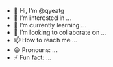 - 👋 Hi, I’m @qyeatg
- 👀 I’m interested in ...
- 🌱 I’m currently learning ...
- 💞️ I’m looking to collaborate on ...
- 📫 How to reach me ...
- 😄 Pronouns: ...
- ⚡ Fun fact: ...

<!---
qyeatg/qyeatg is a ✨ special ✨ repository because its `README.md` (this file) appears on your GitHub profil

<p align="center">

<a href="https://telegra.ph/file/4982e8917b04d51899e3c.jpg"><img src="https://telegra.ph/file/4982e8917b04d51899e3c.jpg"</a>

<a href="https://git.io/typing-svg"><img src="https://readme-typing-svg.herokuapp.com?font=Orbitron&size=28&duration=3000&pause=1000&color=964B00&width=456&lines=IKYBOT+WhatsApp+Official;CREATED+BY+RIZKI+IRFAN" alt="Typing SVG" /></a>

<img src="https://img.shields.io/badge/rating-★★★★★-brightgreen"/>

<img src="https://badges.frapsoft.com/os/v1/open-source.svg?v=103)](https://github.com/ellerbrock/open-source-badges"/>

<a href="https://github.com/rizkiwibu/IKY-BOT-WHATSAPP-OFFICIAL-"><img src="https://img.shields.io/github/watchers/Takashi-Kemii/Kiku.svg"</a>

<a href="https://github.com/rizkiwibu/ikybotteam"><img src="https://img.shields.io/github/stars/Takashi-Kemii/Kiku.svg"</a>

<a href="https://github.com/rizkiwibu/ikybotteam"><img src="https://img.shields.io/github/forks/Takashi-Kemii/Kiku.svg"</a>

<a href="https://github.com/rizkiwibu/ikybotteam"><img src="https://img.shields.io/github/repo-size/Takashi-Kemii/Kiku.svg"></a>

<img src="https://raw.githubusercontent.com/andreasbm/readme/master/assets/lines/colored.png"/>



Bot chat WhatsApp adalah program kecerdasan buatan AI (artificial intelligence) yang dimiliki oleh WhatsApp Business API. Sistem bot ini mampu berperan sebagai asisten virtual yang membalas setiap pesan WhatsApp secara otomatis dalam hitungan detik.



<details close="close">

<summary>Bot Ini Dikembangkan Oleh <b>Rizki irfan</b></summary>

<a href="http://wa.me/6285878836361"><img src="https://img.shields.io/badge/Whatsapp-30302f?style=flat&logo=whatsapp"></a>

<a href="http://www.instagram.com/ikykunnnn"><img src="https://img.shields.io/badge/Instagram-30302f?style=flat&logo=instagram"></a>

</details><details close="close"><summary>Tutorial Menginstall <b>iky - bot</b></summary>



- `Select The Language`



`you can choose Indonesian or English`

<details close="close">

<summary><i><b>Indonesian</b></i></summary>



***

### 1. Install Aplikasi [Termux](https://f-droid.org/repo/com.termux_118.apk)

> Setelah Install Aplikasi Termux, Silahkan Salin Teks Dibawah, Setelah Disalin Tempel Di Aplikasi Termux.

```

pkg update -y;pkg upgrade -y;pkg install nodejs -y;pkg install git -y;git clone https://github.com/rizkiwibu/IKY-BOT-WHATSAPP-OFFICIAL-.git && cd nama sc;rm -rf session.json;node index

```

### 2. Pairing Code

> Setelah Menempel Nomer Kalian Ke Termux/Panel, Nanti Akan Muncul Code Pairingnya, Kalian Bisa Masukan Code Tersebut Di Whatsapp Kalian.

### 3. Catatan

> Saya Sarankan Jangan Menggunakan Whatsapp/Nomor Pribadi

***

</details><details close="close"><summary><i><b>English</b></i></summary>



***

### 1. Install The [Termux](https://f-droid.org/repo/com.termux_118.apk) App

> After Installing The Termux Application, Please Copy The Text Below, After Copying Paste In The Termux Application.

```

pkg update -y;pkg upgrade -y;pkg install nodejs -y;pkg install git -y;git clone https://github.com/rizkiwibu/IKY-BOT-WHATSAPP-OFFICIAL-.git && cd nama file;rm -rf session.json;node index

```

### 2. Pairing Code

> After pasting your number into Termux/Panel, the pairing code will appear, you can enter the code in your WhatsApp.

### 3. Note

> I Suggest Don't Use Whatsapp/Personal Number

***

</details></details>

<img src="https://raw.githubusercontent.com/andreasbm/readme/master/assets/lines/colored.png"/>



### Features

- Jadibot pairing

-  fitur ai banyak

-  Ai voice hololive untuk meruba suara menjadi suara member idol hololive 

- Trade

- Sosmed

- GroupSetting

- Kick & Add & antilink & welcome

- Promote & Demote

- Chat & Call

- Public & Private

- Restart & Shutdown

- voiceAnime

- vocalremover Pemisahan suara vokal dan musik

- Perubah suara menjadi member hololive

- Pinterest geser

- Payment gateway maupedia dan alantik

- Buy premium otomatis

- Isi saldo bisa lewat getway maupedia 

- Tiktok search button

- Play YouTube button

- Xnxx search dan download

- Hentai vidio no sensor

- Chat bot otomatis 

- Spotify search dan download 

- Cai banyak karakter

- Fitur giveaway lenkap

- zetaai chatbot bisa buat ngobrol 

- [ ] And others



<h4>How much does Ikyybot script cost?</h4>



- 🏷️ IDR **Rp 100.000**  Free Update 4x</b>

- 🏷️ IDR **Rp 60.000**   Free Update 1x</b>

- 🏷️ IDR **Rp 50.000**   No update</b>



##



<h4>Bot Code Type</h4>



- <b>Plugins</b>





##



**Benefits**

- [x] Free updates according to plan

- [x] Free panel unlimited 1bulan

- [x] Free apikey

- [x] Free acc ip 



      

##



<h4>Where can I buy Ikybot script officially?</h4>



- [Whatsapp](https://wa.me/6285878836361)

- [Telegram](https://t.me/Ikystoreofficial)



##



<h4>The script is supported to run on:</h4>



- [x] Rdp

- [x] Vps

- [x] Panel Pterodactyl  



##



<h4>Minimum specifications required</h4>



- [x] **Node Version:** 18.18.2

- [x] **Npm Version:** 9.8.1

- [x] **Cpu:** 400%

- [x] **Memory:** 2GB

- [x] **Disk:** 10GB



##



<h4>Recommendations specifications required</h4>



- [x] **Node Version:** 18.18.2

- [x] **Npm Version:** 9.8.1

- [x] **Cpu:** 800%

- [x] **Memory:** 8GB

- [x] **Disk:** 40GB



##





##



Demo : [iky-bot ](https://chat.whatsapp.com/KIcqnzY4NJMHXPTz8Xopvd)

<br>

Creator : [Rizkiirfan](https://wa.me/6285878836361)

<br>

Official Group : [Iky Bot - Public]([https://chat.whatsapp.com/H35sD41KBF53oJ1hPiSN69](https://chat.whatsapp.com/KIcqnzY4NJMHXPTz8Xopvd))

